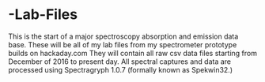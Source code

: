 # -Lab-Files
This is the start of a major spectroscopy absorption and emission data base. 
These will be all of my lab files from my spectrometer prototype builds on hackaday.com
They will contain all raw csv data files starting from December of 2016 to present day.
All spectral captures and data are processed using Spectragryph 1.0.7 (formally known as Spekwin32.)
